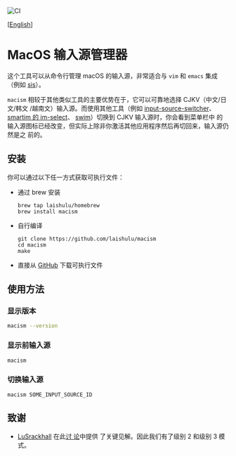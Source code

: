 ![CI](https://github.com/laishulu/macism/actions/workflows/release.yml/badge.svg)

[[English](https://github.com/laishulu/macism/blob/master/README.md)]
# MacOS 输入源管理器 

这个工具可以从命令行管理 macOS 的输入源，非常适合与 `vim` 和 `emacs` 集成（例如
[sis](https://github.com/laishulu/emacs-smart-input-source)）。 

`macism` 相较于其他类似工具的主要优势在于，它可以可靠地选择 CJKV（中文/日文/韩文
/越南文）输入源。而使用其他工具（例如
[input-source-switcher](https://github.com/vovkasm/input-source-switcher)、
[smartim 的 im-select](https://github.com/ybian/smartim)、
[swim](https://github.com/mitsuse/swim)）切换到 CJKV 输入源时，你会看到菜单栏中
的输入源图标已经改变，但实际上除非你激活其他应用程序然后再切回来，输入源仍然是之
前的。 

## 安装

你可以通过以下任一方式获取可执行文件：

- 通过 brew 安装
    ```
    brew tap laishulu/homebrew
    brew install macism
    ```

- 自行编译
    ```
    git clone https://github.com/laishulu/macism
    cd macism
    make
    ```
- 直接从 [GitHub](https://github.com/laishulu/macism/releases) 下载可执行文件
    
## 使用方法
### 显示版本
```sh
macism --version
```
### 显示前输入源
```sh
macism
```
### 切换输入源
  ```
  macism SOME_INPUT_SOURCE_ID
  ```
## 致谢
- [LuSrackhall](https://github.com/LuSrackhall) 在此[讨
  论](https://github.com/rime/squirrel/issues/866#issuecomment-2800561092)中提供
  了关键见解。因此我们有了级别 2 和级别 3 模式。 

